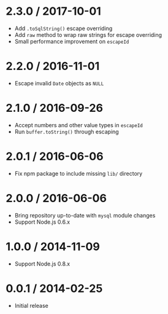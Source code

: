 2.3.0 / 2017-10-01
==================

  * Add `.toSqlString()` escape overriding
  * Add `raw` method to wrap raw strings for escape overriding
  * Small performance improvement on `escapeId`

2.2.0 / 2016-11-01
==================

  * Escape invalid `Date` objects as `NULL`

2.1.0 / 2016-09-26
==================

  * Accept numbers and other value types in `escapeId`
  * Run `buffer.toString()` through escaping

2.0.1 / 2016-06-06
==================

  * Fix npm package to include missing `lib/` directory

2.0.0 / 2016-06-06
==================

  * Bring repository up-to-date with `mysql` module changes
  * Support Node.js 0.6.x

1.0.0 / 2014-11-09
==================

  * Support Node.js 0.8.x

0.0.1 / 2014-02-25
==================

  * Initial release
